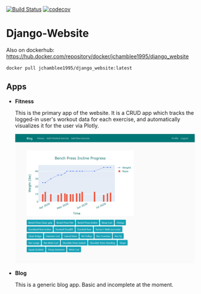 [![Build Status](https://travis-ci.com/jakechamblee/Django-Website.svg?branch=master)](https://travis-ci.com/jakechamblee/Django-Website)
[![codecov](https://codecov.io/gh/jakechamblee/Django-Website/branch/master/graph/badge.svg)](https://codecov.io/gh/jakechamblee/Django-Website)
# Django-Website
Also on dockerhub: https://hub.docker.com/repository/docker/jchamblee1995/django_website
```bash 
docker pull jchamblee1995/django_website:latest
```

## Apps

- **Fitness**

  This is the primary app of the website. It is a CRUD app which tracks the logged-in user's workout data for each exercise, and automatically visualizes it for the user via Plotly. 
  
  ![Alt text](https://raw.githubusercontent.com/jakechamblee/Django-Website/master/media/Fitnessapp.png)
  
- **Blog**

  This is a generic blog app. Basic and incomplete at the moment.

